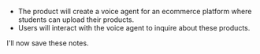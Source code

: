 - The product will create a voice agent for an ecommerce platform where students can upload their products. 
- Users will interact with the voice agent to inquire about these products. 

I'll now save these notes. 
